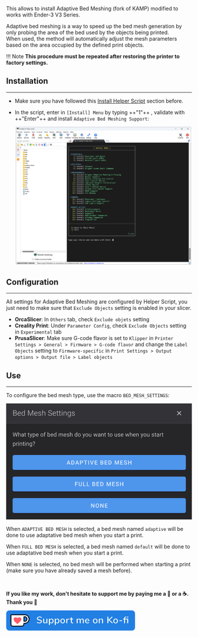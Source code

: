 This allows to install Adaptive Bed Meshing (fork of KAMP) modified to works with Ender-3 V3 Series.

Adaptive bed meshing is a way to speed up the bed mesh generation by only probing the area of the bed used by the objects being printed.<br />
When used, the method will automatically adjust the mesh parameters based on the area occupied by the defined print objects. 

!!! Note
    **This procedure must be repeated after restoring the printer to factory settings.**

## Installation
<hr>

- Make sure you have followed this <a href="../../helper-script/helper-script-installation">Install Helper Script</a> section before.

- In the script, enter in `[Install] Menu` by typing ++"1"++ , validate with ++"Enter"++ and install `Adaptive Bed Meshing Support`:

    <img width="900" src="../../assets/img/Creality-Helper-Script/Install_Menu.png">


## Configuration
<hr>

All settings for Adaptive Bed Meshing are configured by Helper Script, you just need to make sure that `Exclude Objects` setting is enabled in your slicer.

  - **OrcaSlicer**: In `Others` tab, check `Exclude objets` setting
  - **Creality Print**: Under `Parameter Config`, check `Exclude Objects` setting in `Experimental` tab
  - **PrusaSlicer**: Make sure G-code flavor is set to `Klipper` in `Printer Settings > General > Firmware > G-code flavor` and change the `Label Objects` setting to `Firmware-specific` in `Print Settings > Output options > Output file > Label objects`

## Use
<hr>

To configure the bed mesh type, use the macro `BED_MESH_SETTINGS`:

<img width="600" src="../../assets/img/KAMP/Bed_Mesh_Settings.png">

When `ADAPTIVE BED MESH` is selected, a bed mesh named `adaptive` will be done to use adaptative bed mesh when you start a print.

When `FULL BED MESH` is selected, a bed mesh named `default` will be done to use adaptative bed mesh when you start a print.

When `NONE` is selected, no bed mesh will be performed when starting a print (make sure you have already saved a mesh before).

<br />

**If you like my work, don't hesitate to support me by paying me a 🍺 or a ☕. Thank you 🙂**

<a href="https://ko-fi.com/guilouz" target="_blank"><img width="350" src="../../assets/img/home/Ko-fi.png"></a>
